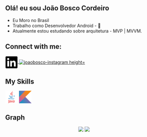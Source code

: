## Olá! eu sou João Bosco Cordeiro
- Eu Moro no Brasil
- Trabalho como Desenvolvedor Android - :iphone:
- Atualmente estou estudando sobre arquitetura - MVP | MVVM.

## Connect with me:
<a href="https://www.linkedin.com/in/jo%C3%A3o-bosco-cordeiro-de-lima-j%C3%BAnior-1b89b130/" target="_blank">
<img align="center" alt="joaobosco-linkedin height="30" width="40" src="https://raw.githubusercontent.com/devicons/devicon/master/icons/linkedin/linkedin-plain.svg"
style="max-width:100%;">
</a>

<a href="https://www.instagram.com/joao_bosco_cordeiro/" target="_blank">
<img align="center" alt="joaobosco-instagram height="30" width="40" src="https://cdn.jsdelivr.net/npm/simple-icons@3.0.1/icons/instagram.svg"
style="max-width:100%;">
</a>
                       
## My Skills
<a>
<img src="https://raw.githubusercontent.com/devicons/devicon/master/icons/java/java-original-wordmark.svg" alt"java" width="40" height="40"
style="max-width:100%;"></img>
<img src="https://raw.githubusercontent.com/devicons/devicon/master/icons/kotlin/kotlin-original.svg" alt"kotlin" width="40" height="40"
style="max-width:100%;"></img>
</a>

## Graph
<div align="center">
<img height="180em" src="https://github-readme-stats.vercel.app/api?username=joaoboscocordeiro&show_icons=true&theme=dracula&include_all_commits=true&count_private=true"/>
<img height="180em" src="https://github-readme-stats.vercel.app/api/top-langs/?username=joaoboscocordeiro&layout=compact&langs_count=7&theme=dracula"/>
</div>

